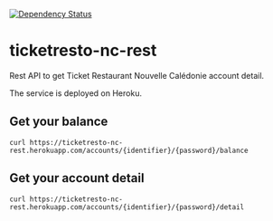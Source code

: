 [![Dependency Status](https://beta.gemnasium.com/badges/github.com/mbarre/ticketresto-nc-rest.svg)](https://beta.gemnasium.com/projects/github.com/mbarre/ticketresto-nc-rest)

# ticketresto-nc-rest

Rest API to get Ticket Restaurant Nouvelle Calédonie account detail.

The service is deployed on Heroku.

## Get your balance

```
curl https://ticketresto-nc-rest.herokuapp.com/accounts/{identifier}/{password}/balance
```

## Get your account detail

```
curl https://ticketresto-nc-rest.herokuapp.com/accounts/{identifier}/{password}/detail
```

